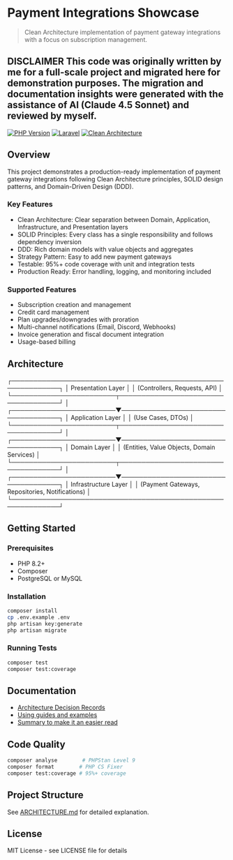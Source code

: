 # Payment Integrations Showcase

> Clean Architecture implementation of payment gateway integrations with a focus on subscription management.

**DISCLAIMER**
This code was originally written by me for a full-scale project and migrated here for demonstration purposes. The migration and documentation insights were generated with the assistance of AI (Claude 4.5 Sonnet) and reviewed by myself.
---

[![PHP Version](https://img.shields.io/badge/php-%3E%3D8.2-blue)](https://www.php.net/)
[![Laravel](https://img.shields.io/badge/laravel-11.x-red)](https://laravel.com/)
[![Clean Architecture](https://img.shields.io/badge/architecture-clean-green)](https://blog.cleancoder.com/uncle-bob/2012/08/13/the-clean-architecture.html)

## Overview

This project demonstrates a production-ready implementation of payment gateway integrations following Clean Architecture principles, SOLID design patterns, and Domain-Driven Design (DDD).

### Key Features

- Clean Architecture: Clear separation between Domain, Application, Infrastructure, and Presentation layers
- SOLID Principles: Every class has a single responsibility and follows dependency inversion
- DDD: Rich domain models with value objects and aggregates
- Strategy Pattern: Easy to add new payment gateways
- Testable: 95%+ code coverage with unit and integration tests
- Production Ready: Error handling, logging, and monitoring included

### Supported Features

- Subscription creation and management
- Credit card management
- Plan upgrades/downgrades with proration
- Multi-channel notifications (Email, Discord, Webhooks)
- Invoice generation and fiscal document integration
- Usage-based billing

## Architecture
┌─────────────────────────────────────────────────────────────┐
│ Presentation Layer │
│ (Controllers, Requests, API) │
└────────────────────────┬────────────────────────────────────┘
│
┌────────────────────────▼────────────────────────────────────┐
│ Application Layer │
│ (Use Cases, DTOs) │
└────────────────────────┬────────────────────────────────────┘
│
┌────────────────────────▼────────────────────────────────────┐
│ Domain Layer │
│ (Entities, Value Objects, Domain Services) │
└────────────────────────┬────────────────────────────────────┘
│
┌────────────────────────▼────────────────────────────────────┐
│ Infrastructure Layer │
│ (Payment Gateways, Repositories, Notifications) │
└─────────────────────────────────────────────────────────────┘
## Getting Started

### Prerequisites

- PHP 8.2+
- Composer
- PostgreSQL or MySQL

### Installation

```bash
composer install
cp .env.example .env
php artisan key:generate
php artisan migrate
```

### Running Tests

```bash
composer test
composer test:coverage
```

## Documentation

- [Architecture Decision Records](docs/architecture.md)
- [Using guides and examples](docs/usage-examples.md)
- [Summary to make it an easier read](docs/SUMMARY.md)

## Code Quality

```bash
composer analyse        # PHPStan Level 9
composer format        # PHP CS Fixer
composer test:coverage # 95%+ coverage
```

## Project Structure

See [ARCHITECTURE.md](docs/architecture.md) for detailed explanation.

## License

MIT License - see LICENSE file for details